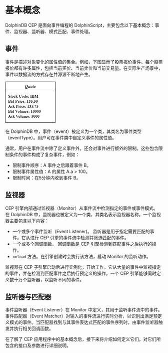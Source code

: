 # 基本概念

DolphinDB CEP 是面向事件编程的 DolphinScript，主要包含以下基本概念：事件、监视器、监听器、模式匹配、事件处理。

## 事件

事件是描述对象变化的属性值的集合。例如，下图显示了股票报价事件。每个股票报价都有许多属性，包括当前买价、当前卖价和当前交易量。在实际生产场景中，事件以数据流的方式存在并源源不断地产生。

![](images/cep_2.png)

在 DolphinDB 中，事件（event）被定义为一个类，其类名为事件类型（eventType）。用户可在事件类中自定义事件的属性值。

通常，用户在事件流中除了定义事件外，还会对事件进行额外的限制。这些包含限制条件的事件构成了复杂事件，例如：

* 限制事件顺序：A 事件之后跟着事件 B。
* 限制事件属性值：A 的属性 A.a > 100。
* 限制时间：在5分钟内收到事件 B。

## 监视器

CEP 引擎内部通过监视器（Monitor）从事件流中检测指定的事件或事件模式。 在 DolphinDB
中，监视器也被定义为一个类，其类名表示监视器名称。一个监视器主要包含以下内容：

* 一个或多个事件监听（Event Listener)。 监听器是用于指定需要匹配的事件。它从进行 CEP 引擎的事件流中检测并筛选匹配的事件。
* 一个或多个回调函数。 回调函数是 CEP 引擎检测到匹配事件之后执行的操作。
* `onload` 方法。在引擎创建时会执行该方法，启动 Monitor 的监听动作。

监视器在 CEP 子引擎启动后进行实例化，开始工作。它从大量的事件中监视指定的事件，并在检测到匹配事件之后执行预定义的操作。一个 CEP
引擎能够同时定义数十万个监听器，以监听不同的事件。

## 监听器与匹配器

事件监听器（Event Listener）在 Monitor 中定义，其用于监听事件流中的事件。事件匹配器（Event
Matcher）对输入的事件流进行实时分析，以识别出满足预定义模式的事件。当匹配器找到与其事件表达式匹配的事件序列时，由事件监听器触发并执行相关回调函数。

在了解了 CEP 应用程序中的基本概念后，接下来将介绍如何定义它们。对它们所包含的接口及参数进行详细说明。

